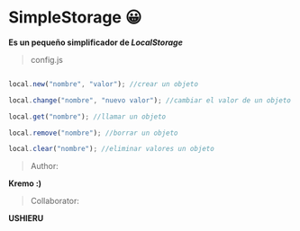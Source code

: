 # SimpleStorage 😀

**Es un pequeño simplificador de _LocalStorage_**

> config.js

```javascript

local.new("nombre", "valor"); //crear un objeto

local.change("nombre", "nuevo valor"); //cambiar el valor de un objeto

local.get("nombre"); //llamar un objeto

local.remove("nombre"); //borrar un objeto

local.clear("nombre"); //eliminar valores un objeto

```

>Author:

**Kremo :)**

>Collaborator:

**USHIERU**
